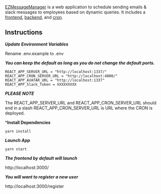 [EZMessageManager](https://jazmy.com/ezmessagemanager/) is a web application to schedule sending emails & slack messages to employees based on dynamic queries.
It includes a [frontend](https://github.com/jazmy/ezmessagemanager-frontend), [backend](https://github.com/jazmy/ezmessagemanager-backend), and [cron](https://github.com/jazmy/ezmessagemanager-cron).

## Instructions

***Update Environment Variables***

Rename .env.example to .env

***You can keep the default as long as you do not change the default ports.***

    REACT_APP_SERVER_URL = "http://localhost:1337/"
    REACT_APP_CRON_SERVER_URL = "http://localhost:4000/"
    REACT_APP_AVATAR_URL = "http://localhost:1337"
    REACT_APP_Slack_Token = XXXXXXXXX

***PLEASE NOTE***

The REACT_APP_SERVER_URL and REACT_APP_CRON_SERVER_URL should end in a slash
REACT_APP_CRON_SERVER_URL is URL where the CRON is deployed.

***Install Dependencies**

    yarn install

***Launch App***

    yarn start

***The frontend by default will launch***

http://localhost:3000/

***You will want to register a new user***

http://localhost:3000/register
